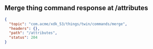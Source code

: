 ## Merge thing command response at /attributes

```json
{
  "topic": "com.acme/xdk_53/things/twin/commands/merge",
  "headers": {},
  "path": "/attributes",
  "status": 204
}
```
